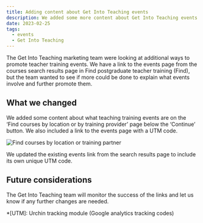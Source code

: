 ```yaml
---
title: Adding content about Get Into Teaching events
description: We added some more content about Get Into Teaching events and updated the campaign links
date: 2023-02-25
tags:
  - events
  - Get Into Teaching
---
```


The Get Into Teaching marketing team were looking at additional ways to promote teacher training events. We have a link to the events page from the courses search results page in Find postgraduate teacher training (Find), but the team wanted to see if more could be done to explain what events involve and further promote them.

## What we changed

We added some content about what teaching training events are on the ‘Find courses by location or by training provider’ page below the ‘Continue’ button. We also included a link to the events page with a UTM code.

![Find courses by location or training partner](find-courses.png)

We updated the existing events link from the search results page to include its own unique UTM code.

## Future considerations

The Get Into Teaching team will monitor the success of the links and let us know if any further changes are needed.

*[UTM]: Urchin tracking module (Google analytics tracking codes)
